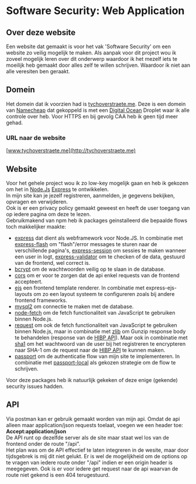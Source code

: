 # Software Security: Web Application

## Over deze website

Een website dat gemaakt is voor het vak 'Software Security' om een website zo veilig mogelijk te maken.
Als aanpak voor dit project wou ik zoveel mogelijk leren over dit onderwerp waardoor ik het mezelf iets te moeilijk heb gemaakt door alles zelf te willen schrijven. Waardoor ik niet aan alle veresiten ben geraakt.

## Domein

Het domein dat ik voorzien had is [tychoverstraete.me](http://tychoverstraete.me). Deze is een domein van [Namecheap](https://www.namecheap.com/) dat gekoppeld is met een [Digital Ocean](https://www.digitalocean.com/) Droplet waar ik alle controle over heb. Voor HTTPS en bij gevolg CAA heb ik geen tijd meer gehad.

### URL naar de website

[www.tychoverstraete.me](http://tychoverstraete.me)

## Website

Voor het gehele project wou ik zo low-key mogelijk gaan en heb ik gekozen om het in [Node.Js](https://nodejs.org/) [Express](https://www.npmjs.com/package/express) te ontwikkelen.<br>
In mijn site kan je jezelf registreren, aanmelden, je gegevens bekijken, opvragen en verwijderen.<br>
Ook is er een privacy policy gemaakt geweest en heeft de user toegang van op iedere pagina om deze te lezen.
<br>
Gebruikmakend van npm heb ik packages geinstalleerd die bepaalde flows toch makkelijker maakte:

- [express](https://www.npmjs.com/package/express) dat dient als webframework voor Node.JS. In combinatie met [express-flash](https://www.npmjs.com/package/express-flash) om "flash"/error messages te sturen naar de verschillende pagina's, [express-session](https://www.npmjs.com/package/express-session) om sessies te maken wanneer een user in logt, [express-validator](https://www.npmjs.com/package/express-validator) om te checken of de data, gestuurd van de frontend, wel correct is.
- [bcrypt](https://www.npmjs.com/package/bcrypt) om de wachtwoorden veilig op te slaan in de database.
- [cors](https://www.npmjs.com/package/cors) om er voor te zorgen dat de api enkel requests van de frontend accepteert.
- [ejs](https://www.npmjs.com/package/ejs) een frontend template renderer. In combinatie met express-ejs-layouts om zo een layout systeem te configureren zoals bij andere frontend frameworks.
- [mysql2](https://www.npmjs.com/package/mysql2) om connectie te maken met de database.
- [node-fetch](https://www.npmjs.com/package/node-fetch) om de fetch functionaliteit van JavaScript te gebruiken binnen Node.js.
- [request](https://www.npmjs.com/package/request) om ook de fetch functionaliteit van JavaScript te gebruiken binnen Node.js, maar in combinatie met [zlib](https://www.npmjs.com/package/zlib) om Gunzip response body te behandelen (response van de [HIBP API](https://haveibeenpwned.com/API/v3#PwnedPasswords)). Maar ook in combinatie met [sha1](https://www.npmjs.com/package/sha1) om het wachtwoord van de user bij het registreren te encrypteren naar SHA-1 om de request naar de [HIBP API](https://haveibeenpwned.com/API/v3#PwnedPasswords) te kunnen maken.
- [passport](https://www.npmjs.com/package/passport) om de authenticatie flow van mijn site te implementeren. In combinatie met [passport-local](https://www.npmjs.com/package/passport-local) als gekozen strategie om de flow te schrijven.

Voor deze packages heb ik natuurlijk gekeken of deze enige (gekende) security issues hadden.

## API

Via postman kan er gebruik gemaakt worden van mijn api.
Omdat de api alleen maar application/json requests toelaat, voegen we een header toe: <b>Accept:application/json</b><br>
De API runt op dezelfde server als de site maar staat wel los van de frontend onder de route "/api".<br>
Het plan was om de API effectief te laten integreren in de wesite, maar door tijdsgebrek is mij dit niet gelukt.
Er is wel de mogelijkheid om de options op te vragen van iedere route onder "/api" indien er een origin header is meegegeven.
Ook is er voor iedere get request naar de api waarvan de route niet gekend is een 404 terugestuurd.
